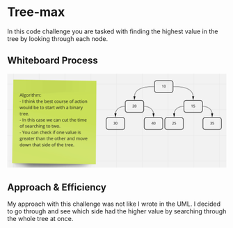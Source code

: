 # Tree-max

In this code challenge you are tasked with finding the highest value in the tree by looking through each node.

## Whiteboard Process

<img src="./tree-max.png" alt="tree-max" />

## Approach & Efficiency

My approach with this challenge was not like I wrote in the UML. I decided to go through and see which side had the higher value by searching through the whole tree at once.
